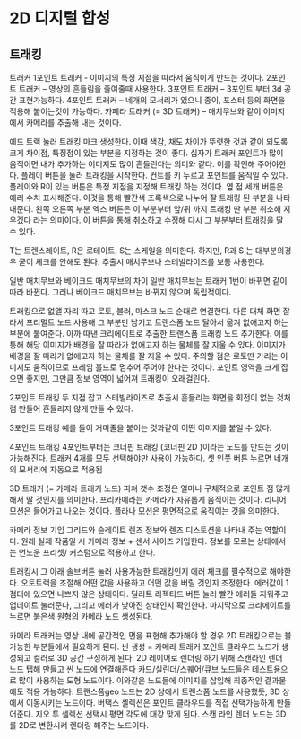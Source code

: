 # 2D 디지털 합성
## 트래킹

트래커
1포인트 트래커 - 이미지의 특정 지점을 따라서 움직이게 만드는 것이다.
2포인트 트래커 – 영상의 흔들림을 줄여줄때 사용한다.
3포인트 트래커 – 3포인트 부터 3d 공간 표현가능하다. 
4포인트 트래커 – 네개의 모서리가 있으니 종이, 포스터 등의 화면을 적용해 붙이는것이 가능하다.
카페라 트래커 (= 3D 트래커) – 매치무브와 같이 이미지에서 카메라를 추출해 내는 것이다. 

에드 트랙 눌러 트래킹 마크 생성한다. 이때 색감, 채도 차이가 뚜렷한 것과 같이 되도록 크게 차이점, 특징점이 있는 부분을 지정하는 것이 좋다.
십자가 트래커 포인트가 많이 움직이면 내가 추가하는 이미지도 많이 흔들린다는 의미와 같다. 이를 확인해 주어야한다. 
플레이 버튼을 눌러 트래킹을 시작한다. 컨트롤 키 누르고 포인트를 움직일 수 있다.
플레이와 R이 있는 버튼은 특정 지점을 지정해 트래킹 하는 것이다.
옆 점 세개 버튼은 에러 수치 표시해준다. 이것을 통해 빨간색 초록색으로 나누어 잘 트래킹 된 부분을 나타내준다. 
왼쪽 오른쪽 부분 엑스 버튼은 이 부분부터 앞/뒤 까지 트래킹 딴 부분 취소해 지우겠다 라는 의미이다. 이 버튼을 통해 취소하고 수정해 다시 그 부분부터 트래킹을 딸 수 있다.

T는 트렌스레이트, R은 로테이트, S는 스케일을 의미한다.
하지만, R과 S 는 대부분의경우 굳이 체크를 안해도 된다.
추출시 매치무브나 스테빌라이즈를 보통 사용한다. 

일반 매치무브와 베이크드 매치무브의 차이
일반 매치무브는 트래커 1번이 바뀌면 같이 따라 바뀐다.
그러나 베이크드 매치무브는 바뀌지 않으며 독립적이다.  

트래킹으로 없앨 자리 따고 
로토, 블러, 마스크 노드 순대로 연결한다.
다른 대체 화면 잘라서 프리멀트 노드 사용해 그 부분만 남기고 트랜스폼 노드 달아서 옮겨 없애고자 하는 부분에 붙여준다. 
아까 따낸 크리에이트로 추출한 트랜스폼 트래킹 노드 추가한다. 
이를 통해 해당 이미지가 배경을 잘 따라가 없애고자 하는 물체를 잘 지울 수 있다. 
이미지가 배경을 잘 따라가 없애고자 하는 물체를 잘 지울 수 있다. 
주의할 점은 로토딴 가리는 이미지도 움직이므로 프레임 홀드로 멈추어 주어야 한다는 것이다.
포인트 영역을 크게 잡으면 좋지만, 그만큼 정보 영역이 넓어져 트래킹이 오래걸린다.

2포인트 트래킹
두 지점 잡고 스테빌라이즈로 추출시 흔들리는 화면을 회전이 없는 것처럼 만들어 흔들리지 않게 만들 수 있다.

3포인트 트래킹 
예를 들어 거미줄을 붙이는 것과같이 어떤 이미지를 붙일 수 있다.

4포인트 트래킹
4포인트부터는 코너핀 트래킹 (코너핀 2D )이라는 노드를 만드는 것이 가능해진다.
트래커 4개를 모두 선택해야만 사용이 가능하다. 
셋 인풋 버튼 누르면 네개의 모서리에 자동으로 적용됨

3D 트래커 (= 카메라 트래커 노드)
피쳐 갯수 조정은 얼마나 구체적으로 포인트 점 많게해서 딸 것인지를 의미한다.
프리카메라는 카메라가 자유롭게 움직이는 것이다.
리니어 모션은 들어가고 나오는 것이다.
플라나 모션은 평면적으로 움직이는 것을 의미한다.

카메라 정보 기입 
그리드와 슬레이트 렌즈 정보와 렌즈 디스토션을 나타내 주는 역할이다.
원래 실제 작품일 시 카메라 정보 + 센서 사이즈 기입한다.
정보를 모르는 상태에서는 언노운 프리셋/ 커스텀으로 적용하고 한다.

트래킹시 그 아래 솔브버튼 눌러 사용가능한 트래킹인지 에러 체크를 필수적으로 해야한다. 
오토트랙을 조절해 어떤 값을 사용하고 어떤 값을 버릴 것인지 조정한다. 에러값이 1점대에 있으면 나쁘지 않은 상태이다.
딜리트 리젝티드 버튼 눌러 빨간 에러들 지워주고 업데이트 눌러준다, 그리고 에러가 낮아진 상태인지 확인한다.
마지막으로 크리에이트를 누르면 붉은색 원형의 카메라 노드 생성된다.

카메라 트래커는 영상 내에 공간적인 면을 표현해 추가해야 할 경우 2D 트래킹으로는 불가능한 부분들에서 필요하게 된다. 
씬 생성 = 카메라 트래커 포인트 클라우드 노드가 생성되고  컬러로 3D 공간 구성하게 된다.
2D 레이어로 렌더링 하기 위해 스캔라인 렌더 노드 텝해 만들고 씬 노드에 연결해준다 
카드/실린더/스퀘어/큐브 노드들은 테스트용으로 많이 사용하는 도형 노드이다. 이와같은 노드들에 이미지를 삽입해 최종적인 결과물에도 적용 가능하다.
트랜스폼geo 노드는 2D 상에서 트랜스폼 노드를 사용했듯, 3D 상에서 이동시키는 노드이다.
버택스 셀렉션은 포인트 클라우드를 직접 선택가능하게 만들어준다. 지오 투 셀렉션 선택시 평면 각도에 대강 맞게 된다.
스캔 라인 렌더 노드는 3D를 2D로 변환시켜 렌더링 해주는 노드이다.   
